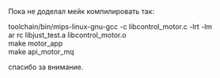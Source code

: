 Пока не доделал мейк компилировать так:  
  
toolchain/bin/mips-linux-gnu-gcc -c libcontrol_motor.c  -lrt -lm  
ar rc libjust_test.a libcontrol_motor.o  
make motor_app  
make api_motor_mq  

спасибо за внимание.

